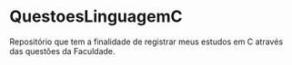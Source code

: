 # QuestoesLinguagemC
Repositório que tem a finalidade de registrar meus estudos em C através das questões da Faculdade.
